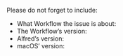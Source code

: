 Please do not forget to include:

* What Workflow the issue is about:
* The Workflow’s version:
* Alfred’s version:
* macOS’ version:
